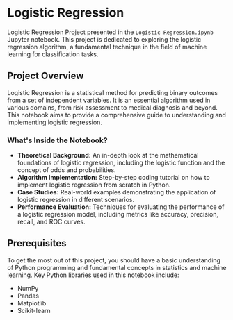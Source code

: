# Logistic Regression

Logistic Regression Project presented in the `Logistic Regression.ipynb` Jupyter notebook. This project is dedicated to exploring the logistic regression algorithm, a fundamental technique in the field of machine learning for classification tasks.

## Project Overview

Logistic Regression is a statistical method for predicting binary outcomes from a set of independent variables. It is an essential algorithm used in various domains, from risk assessment to medical diagnosis and beyond. This notebook aims to provide a comprehensive guide to understanding and implementing logistic regression.

### What's Inside the Notebook?

- **Theoretical Background:** An in-depth look at the mathematical foundations of logistic regression, including the logistic function and the concept of odds and probabilities.
- **Algorithm Implementation:** Step-by-step coding tutorial on how to implement logistic regression from scratch in Python.
- **Case Studies:** Real-world examples demonstrating the application of logistic regression in different scenarios.
- **Performance Evaluation:** Techniques for evaluating the performance of a logistic regression model, including metrics like accuracy, precision, recall, and ROC curves.

## Prerequisites

To get the most out of this project, you should have a basic understanding of Python programming and fundamental concepts in statistics and machine learning. Key Python libraries used in this notebook include:
- NumPy
- Pandas
- Matplotlib
- Scikit-learn

